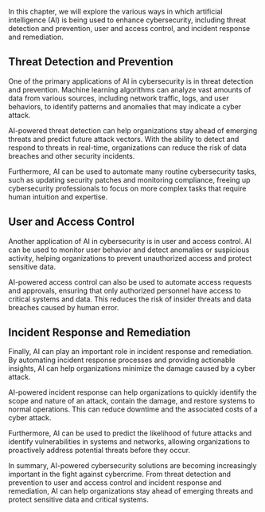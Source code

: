 
In this chapter, we will explore the various ways in which artificial intelligence (AI) is being used to enhance cybersecurity, including threat detection and prevention, user and access control, and incident response and remediation.

Threat Detection and Prevention
-------------------------------

One of the primary applications of AI in cybersecurity is in threat detection and prevention. Machine learning algorithms can analyze vast amounts of data from various sources, including network traffic, logs, and user behaviors, to identify patterns and anomalies that may indicate a cyber attack.

AI-powered threat detection can help organizations stay ahead of emerging threats and predict future attack vectors. With the ability to detect and respond to threats in real-time, organizations can reduce the risk of data breaches and other security incidents.

Furthermore, AI can be used to automate many routine cybersecurity tasks, such as updating security patches and monitoring compliance, freeing up cybersecurity professionals to focus on more complex tasks that require human intuition and expertise.

User and Access Control
-----------------------

Another application of AI in cybersecurity is in user and access control. AI can be used to monitor user behavior and detect anomalies or suspicious activity, helping organizations to prevent unauthorized access and protect sensitive data.

AI-powered access control can also be used to automate access requests and approvals, ensuring that only authorized personnel have access to critical systems and data. This reduces the risk of insider threats and data breaches caused by human error.

Incident Response and Remediation
---------------------------------

Finally, AI can play an important role in incident response and remediation. By automating incident response processes and providing actionable insights, AI can help organizations minimize the damage caused by a cyber attack.

AI-powered incident response can help organizations to quickly identify the scope and nature of an attack, contain the damage, and restore systems to normal operations. This can reduce downtime and the associated costs of a cyber attack.

Furthermore, AI can be used to predict the likelihood of future attacks and identify vulnerabilities in systems and networks, allowing organizations to proactively address potential threats before they occur.

In summary, AI-powered cybersecurity solutions are becoming increasingly important in the fight against cybercrime. From threat detection and prevention to user and access control and incident response and remediation, AI can help organizations stay ahead of emerging threats and protect sensitive data and critical systems.
